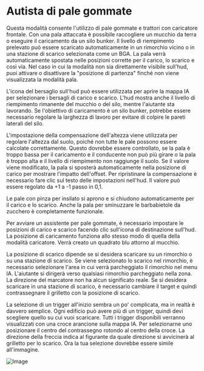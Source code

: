 # Autista di pale gommate


Questa modalità consente l'utilizzo di pale gommate e trattori con caricatore frontale.
Con una pala attaccata è possibile raccogliere un mucchio da terra o eseguire il caricamento da un silo bunker.
Il livello di riempimento prelevato può essere scaricato automaticamente in un rimorchio vicino o in una stazione di scarico selezionata come un BGA.
La pala verrà automaticamente spostata nelle posizioni corrette per il carico, lo scarico e così via.
Nel caso in cui la modalità non sia direttamente visibile sull'hud, puoi attivare o disattivare la "posizione di partenza" finché non viene visualizzata la modalità pala.

L'icona del bersaglio sull'hud può essere utilizzata per aprire la mappa IA per selezionare i bersagli di carico e scarico.
L'hud mostra anche il livello di riempimento rimanente del mucchio o del silo, mentre l'aiutante sta lavorando.
Se l'obiettivo di caricamento è un silo bunker, potrebbe essere necessario regolare la larghezza di lavoro per evitare di colpire le pareti laterali del silo.
      
L'impostazione della compensazione dell'altezza viene utilizzata per regolare l'altezza dal suolo, poiché non tutte le pale possono essere calcolate correttamente.
Questo dovrebbe essere controllato, se la pala è troppo bassa per il caricamento e il conducente non può più girare o la pala è troppo alta e il livello di riempimento non raggiunge il suolo.
Se il valore viene modificato, la pala si sposterà automaticamente nella posizione di carico per mostrare l'impatto dell'offset.
Per ripristinare la compensazione è necessario fare clic sul testo delle impostazioni nell'hud. Il valore può essere regolato da +1 a -1 passo in 0,1.

Le pale con pinza per insilato si aprono e si chiudono automaticamente per il carico e lo scarico.
Anche la pala per sminuzzare le barbabietole da zucchero è completamente funzionale.



Per avviare un assistente per pale gommate, è necessario impostare le posizioni di carico e scarico facendo clic sull'icona di destinazione sull'hud.
La posizione di caricamento funziona allo stesso modo di quella della modalità caricatore. Verrà creato un quadrato blu attorno al mucchio.

La posizione di scarico dipende se si desidera scaricare su un rimorchio o su una stazione di scarico.
Se viene selezionato lo scarico nel rimorchio, è necessario selezionare l'area in cui verrà parcheggiato il rimorchio nel menu IA.
L'aiutante si dirigerà verso qualsiasi rimorchio parcheggiato nella zona. La direzione del marcatore non ha alcun significato reale.
Se si desidera scaricare in una stazione di scarico, è necessario cambiare il target e quindi contrassegnare il grilletto con la posizione di scarico.



La selezione di un trigger all'inizio sembra un po' complicata, ma in realtà è davvero semplice.
Ogni edificio può avere più di un trigger, quindi devi scegliere quello su cui vuoi scaricare.
Tutti i trigger disponibili verranno visualizzati con una croce arancione sulla mappa IA.
Per selezionarne uno posizionare il centro del contrassegno rotondo al centro della croce.
La direzione della freccia indica al figurante da quale direzione si avvicinerà al grilletto per lo scarico.
Ora la tua selezione dovrebbe essere simile all'immagine.


![Image](/home/runner/work/CourseplayHelp/CourseplayHelp/translation_data/shovelloadertrigger_0_0_830_610.png)

